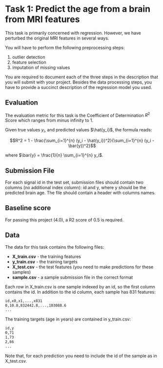 # Task 1: Predict the age from a brain from MRI features

This task is primarily concerned with regression. However, we have perturbed the original MRI features in several ways.

You will have to perform the following preprocessing steps:

1. outlier detection
2. feature selection
3. imputation of missing values

You are required to document each of the three steps in the description that you will submit with your project. Besides the data processing steps, you have to provide a succinct description of the regression model you used.

## Evaluation

The evaluation metric for this task is the Coefficient of Determination $R^2$ Score which ranges from minus infinity to 1.

Given true values $y_i$, and predicted values $\hat{y_i}$, the formula reads:

$$R^2 = 1 - \frac{\sum_{i=1}^{n} (y_i - \hat{y_i})^2}{\sum_{i=1}^{n} (y_i - \bar{y})^2}$$

where $\bar{y} = \frac{1}{n} \sum_{i=1}^{n} y_i$.

## Submission File

For each signal id in the test set, submission files should contain two columns (no additional index column): id and y, where y should be the predicted brain age. The file should contain a header with columns names.

## Baseline score

For passing this project (4.0), a R2 score of 0.5 is required.

## Data

The data for this task contains the following files:

- **X_train.csv** - the training features
- **y_train.csv** - the training targets
- **X_test.csv** - the test features (you need to make predictions for these samples)
- **sample.csv** - a sample submission file in the correct format

Each row in X_train.csv is one sample indexed by an id, so the first column contains the id. In addition to the id column, each sample has 831 features:

```txt
id,x0,x1,...,x831
0,10.8,832442.8,...,103088.6
...
```

The training targets (age in years) are contained in y_train.csv:

```txt
id,y
0,71
1,73
2,66
...
```

Note that, for each prediction you need to include the id of the sample as in X_test.csv.
